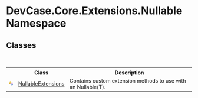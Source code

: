 # DevCase.Core.Extensions.Nullable Namespace
 




## Classes
&nbsp;<table><tr><th></th><th>Class</th><th>Description</th></tr><tr><td>![Public class](media/pubclass.gif "Public class")</td><td><a href="T_DevCase_Core_Extensions_Nullable_NullableExtensions">NullableExtensions</a></td><td>
Contains custom extension methods to use with an Nullable(T).</td></tr></table>&nbsp;
